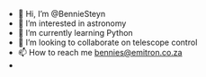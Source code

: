 - 👋 Hi, I’m @BennieSteyn
- 👀 I’m interested in astronomy 
- 🌱 I’m currently learning Python
- 💞️ I’m looking to collaborate on telescope control
- 📫 How to reach me bennies@emitron.co.za
- 
<!---
BennieSteyn/BennieSteyn is a ✨ special ✨ repository because its `README.md` (this file) appears on your GitHub profile.
You can click the Preview link to take a look at your changes.
--->
